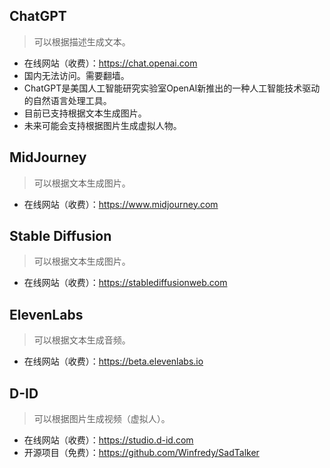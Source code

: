 ## ChatGPT
> 可以根据描述生成文本。
* 在线网站（收费）：https://chat.openai.com
* 国内无法访问。需要翻墙。
* ChatGPT是美国人工智能研究实验室OpenAI新推出的一种人工智能技术驱动的自然语言处理工具。
* 目前已支持根据文本生成图片。
* 未来可能会支持根据图片生成虚拟人物。

## MidJourney
> 可以根据文本生成图片。
* 在线网站（收费）：https://www.midjourney.com

## Stable Diffusion
> 可以根据文本生成图片。
* 在线网站（收费）：https://stablediffusionweb.com

## ElevenLabs
> 可以根据文本生成音频。
* 在线网站（收费）：https://beta.elevenlabs.io

## D-ID
> 可以根据图片生成视频（虚拟人）。
* 在线网站（收费）：https://studio.d-id.com
* 开源项目（免费）：https://github.com/Winfredy/SadTalker
